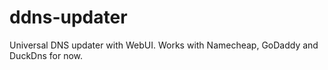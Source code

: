 # ddns-updater
Universal DNS updater with WebUI. Works with Namecheap, GoDaddy and DuckDns for now.
